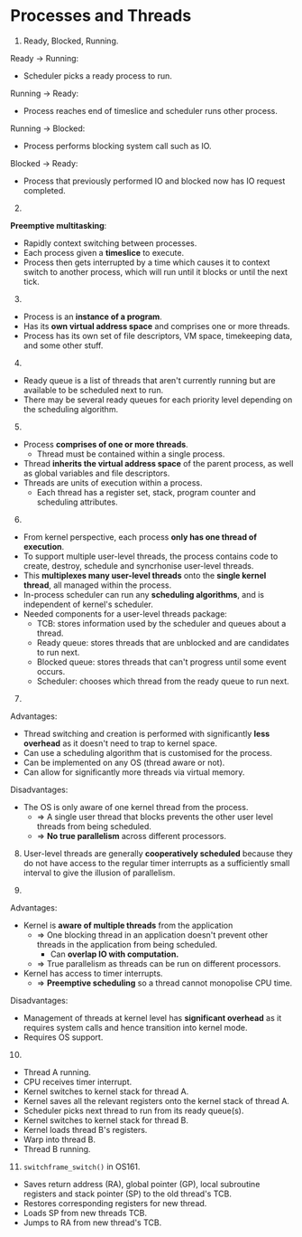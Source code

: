 # Processes and Threads
1. Ready, Blocked, Running.

Ready -> Running:
- Scheduler picks a ready process to run.

Running -> Ready:
- Process reaches end of timeslice and scheduler runs other process.

Running -> Blocked:
- Process performs blocking system call such as IO.

Blocked -> Ready:
- Process that previously performed IO and blocked now has IO request completed.

2.
**Preemptive multitasking**:
- Rapidly context switching between processes.
- Each process given a **timeslice** to execute.
- Process then gets interrupted by a time which causes it to context switch to another process, which will run until it blocks or until the next tick.

3. 
- Process is an **instance of a program**.
- Has its **own virtual address space** and comprises one or more threads. 
- Process has its own set of file descriptors, VM space, timekeeping data, and some other stuff.

4. 
- Ready queue is a list of threads that aren't currently running but are available to be scheduled next to run.
- There may be several ready queues for each priority level depending on the scheduling algorithm.

5.
- Process **comprises of one or more threads**.
    - Thread must be contained within a single process.
- Thread **inherits the virtual address space** of the parent process, as well as global variables and file descriptors.
- Threads are units of execution within a process.
    - Each thread has a register set, stack, program counter and scheduling attributes.

6. 
- From kernel perspective, each process **only has one thread of execution**.
- To support multiple user-level threads, the process contains code to create, destroy, schedule and syncrhonise user-level threads.
- This **multiplexes many user-level threads** onto the **single kernel thread**, all managed within the process.
- In-process scheduler can run any **scheduling algorithms**, and is independent of kernel's scheduler.
- Needed components for a user-level threads package:
    - TCB: stores information used by the scheduler and queues about a thread.
    - Ready queue: stores threads that are unblocked and are candidates to run next.
    - Blocked queue: stores threads that can't progress until some event occurs.
    - Scheduler: chooses which thread from the ready queue to run next.

7. 
Advantages:
- Thread switching and creation is performed with significantly **less overhead** as it doesn't need to trap to kernel space.
- Can use a scheduling algorithm that is customised for the process.
- Can be implemented on any OS (thread aware or not).
- Can allow for significantly more threads via virtual memory.

Disadvantages:
- The OS is only aware of one kernel thread from the process.
    - => A single user thread that blocks prevents the other user level threads from being scheduled.
    - => **No true parallelism** across different processors.

8. User-level threads are generally **cooperatively scheduled** because they do not have access to the regular timer interrupts as a sufficiently small interval to give the illusion of parallelism.

9. 
Advantages:
- Kernel is **aware of multiple threads** from the application
    - => One blocking thread in an application doesn't prevent other threads in the application from being scheduled.
        - Can **overlap IO with computation.**
    - => True parallelism as threads can be run on different processors.
- Kernel has access to timer interrupts.
    - => **Preemptive scheduling** so a thread cannot monopolise CPU time.

Disadvantages:
- Management of threads at kernel level has **significant overhead** as it requires system calls and hence transition into kernel mode.
- Requires OS support.

10. 
- Thread A running.
- CPU receives timer interrupt.
- Kernel switches to kernel stack for thread A.
- Kernel saves all the relevant registers onto the kernel stack of thread A.
- Scheduler picks next thread to run from its ready queue(s).
- Kernel switches to kernel stack for thread B.
- Kernel loads thread B's registers.
- Warp into thread B.
- Thread B running.

11. ``switchframe_switch()`` in OS161.
- Saves return address (RA), global pointer (GP), local subroutine registers and stack pointer (SP) to the old thread's TCB.
- Restores corresponding registers for new thread.
- Loads SP from new threads TCB.
- Jumps to RA from new thread's TCB.
